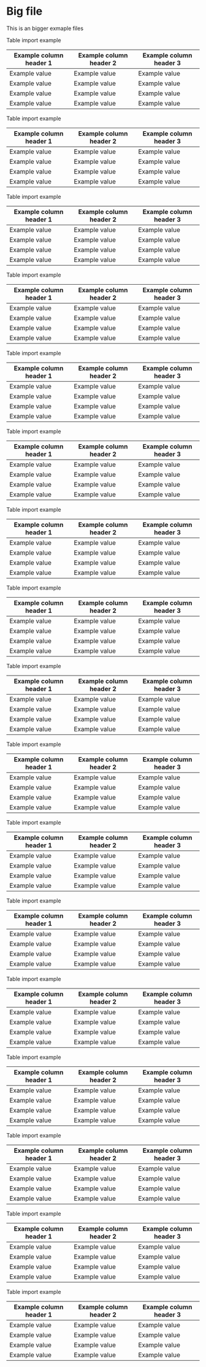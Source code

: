 # Big file

This is an bigger exmaple files

Table import example

|Example column header 1|Example column header 2|Example column header 3|
|-|-|-|
|Example value|Example value|Example value|
|Example value|Example value|Example value|
|Example value|Example value|Example value|
|Example value|Example value|Example value|

Table import example

|Example column header 1|Example column header 2|Example column header 3|
|-|-|-|
|Example value|Example value|Example value|
|Example value|Example value|Example value|
|Example value|Example value|Example value|
|Example value|Example value|Example value|

Table import example

|Example column header 1|Example column header 2|Example column header 3|
|-|-|-|
|Example value|Example value|Example value|
|Example value|Example value|Example value|
|Example value|Example value|Example value|
|Example value|Example value|Example value|

Table import example

|Example column header 1|Example column header 2|Example column header 3|
|-|-|-|
|Example value|Example value|Example value|
|Example value|Example value|Example value|
|Example value|Example value|Example value|
|Example value|Example value|Example value|

Table import example

|Example column header 1|Example column header 2|Example column header 3|
|-|-|-|
|Example value|Example value|Example value|
|Example value|Example value|Example value|
|Example value|Example value|Example value|
|Example value|Example value|Example value|

Table import example

|Example column header 1|Example column header 2|Example column header 3|
|-|-|-|
|Example value|Example value|Example value|
|Example value|Example value|Example value|
|Example value|Example value|Example value|
|Example value|Example value|Example value|

Table import example

|Example column header 1|Example column header 2|Example column header 3|
|-|-|-|
|Example value|Example value|Example value|
|Example value|Example value|Example value|
|Example value|Example value|Example value|
|Example value|Example value|Example value|

Table import example

|Example column header 1|Example column header 2|Example column header 3|
|-|-|-|
|Example value|Example value|Example value|
|Example value|Example value|Example value|
|Example value|Example value|Example value|
|Example value|Example value|Example value|

Table import example

|Example column header 1|Example column header 2|Example column header 3|
|-|-|-|
|Example value|Example value|Example value|
|Example value|Example value|Example value|
|Example value|Example value|Example value|
|Example value|Example value|Example value|

Table import example

|Example column header 1|Example column header 2|Example column header 3|
|-|-|-|
|Example value|Example value|Example value|
|Example value|Example value|Example value|
|Example value|Example value|Example value|
|Example value|Example value|Example value|

Table import example

|Example column header 1|Example column header 2|Example column header 3|
|-|-|-|
|Example value|Example value|Example value|
|Example value|Example value|Example value|
|Example value|Example value|Example value|
|Example value|Example value|Example value|

Table import example

|Example column header 1|Example column header 2|Example column header 3|
|-|-|-|
|Example value|Example value|Example value|
|Example value|Example value|Example value|
|Example value|Example value|Example value|
|Example value|Example value|Example value|

Table import example

|Example column header 1|Example column header 2|Example column header 3|
|-|-|-|
|Example value|Example value|Example value|
|Example value|Example value|Example value|
|Example value|Example value|Example value|
|Example value|Example value|Example value|

Table import example

|Example column header 1|Example column header 2|Example column header 3|
|-|-|-|
|Example value|Example value|Example value|
|Example value|Example value|Example value|
|Example value|Example value|Example value|
|Example value|Example value|Example value|

Table import example

|Example column header 1|Example column header 2|Example column header 3|
|-|-|-|
|Example value|Example value|Example value|
|Example value|Example value|Example value|
|Example value|Example value|Example value|
|Example value|Example value|Example value|

Table import example

|Example column header 1|Example column header 2|Example column header 3|
|-|-|-|
|Example value|Example value|Example value|
|Example value|Example value|Example value|
|Example value|Example value|Example value|
|Example value|Example value|Example value|

Table import example

|Example column header 1|Example column header 2|Example column header 3|
|-|-|-|
|Example value|Example value|Example value|
|Example value|Example value|Example value|
|Example value|Example value|Example value|
|Example value|Example value|Example value|
